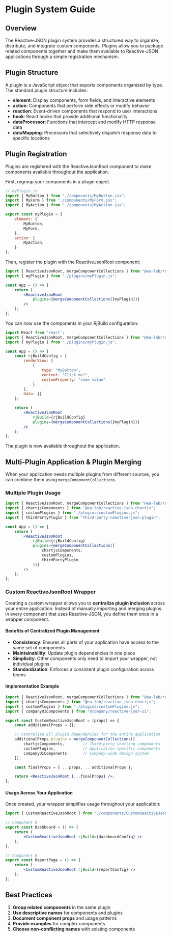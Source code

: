 # Plugin System Guide

## Overview

The Reactive-JSON plugin system provides a structured way to organize, distribute, and integrate custom components. Plugins allow you to package related components together and make them available to Reactive-JSON applications through a simple registration mechanism.

## Plugin Structure

A plugin is a JavaScript object that exports components organized by type. The standard plugin structure includes:

- **element**: Display components, form fields, and interactive elements
- **action**: Components that perform side effects or modify behavior
- **reaction**: Event-driven components that respond to user interactions
- **hook**: React hooks that provide additional functionality
- **dataProcessor**: Functions that intercept and modify HTTP response data
- **dataMapping**: Processors that selectively dispatch response data to specific locations

## Plugin Registration

Plugins are registered with the ReactiveJsonRoot component to make components available throughout the application.

First, regroup your components in a plugin object.

```jsx
// myPlugin.js
import { MyButton } from "./components/MyButton.jsx";
import { MyForm } from "./components/MyForm.jsx";
import { MyAction } from "./components/MyAction.jsx";

export const myPlugin = {
    element: {
        MyButton,
        MyForm,
    },
    action: {
        MyAction,
    }
};
```

Then, register the plugin with the ReactiveJsonRoot component:

```jsx
import { ReactiveJsonRoot, mergeComponentCollections } from "@ea-lab/reactive-json";
import { myPlugin } from "./plugins/myPlugin.js";

const App = () => {
    return (
        <ReactiveJsonRoot
            plugins={mergeComponentCollections([myPlugin])}
        />
    );
};
```

You can now use the components in your RjBuild configuration:

```jsx
import React from 'react';
import { ReactiveJsonRoot, mergeComponentCollections } from "@ea-lab/reactive-json";
import { myPlugin } from "./plugins/myPlugin.js";

const App = () => {
    const rjBuildConfig = {
        renderView: [
            {
                type: "MyButton",
                content: "Click me!",
                customProperty: "some value"
            }
        ],
        data: {}
    };

    return (
        <ReactiveJsonRoot
            rjBuild={rjBuildConfig}
            plugins={mergeComponentCollections([myPlugin])}
        />
    );
};
```

The plugin is now available throughout the application.

## Multi-Plugin Application & Plugin Merging

When your application needs multiple plugins from different sources, you can combine them using `mergeComponentCollections`.

### Multiple Plugin Usage

```jsx
import { ReactiveJsonRoot, mergeComponentCollections } from "@ea-lab/reactive-json";
import { chartjsComponents } from "@ea-lab/reactive-json-chartjs";
import { customPlugins } from "./plugins/customPlugins.js";
import { thirdPartyPlugin } from "third-party-reactive-json-plugin";

const App = () => {
    return (
        <ReactiveJsonRoot
            rjBuild={rjBuildConfig}
            plugins={mergeComponentCollections([
                chartjsComponents,
                customPlugins,
                thirdPartyPlugin
            ])}
        />
    );
};
```

### Custom ReactiveJsonRoot Wrapper

Creating a custom wrapper allows you to **centralize plugin inclusion** across your entire application. Instead of manually importing and merging plugins in every component that uses Reactive-JSON, you define them once in a wrapper component.

#### Benefits of Centralized Plugin Management

- **Consistency**: Ensures all parts of your application have access to the same set of components
- **Maintainability**: Update plugin dependencies in one place
- **Simplicity**: Other components only need to import your wrapper, not individual plugins
- **Standardization**: Enforces a consistent plugin configuration across teams

#### Implementation Example

```jsx
import { ReactiveJsonRoot, mergeComponentCollections } from "@ea-lab/reactive-json";
import { chartjsComponents } from "@ea-lab/reactive-json-chartjs";
import { customPlugins } from "./plugins/customPlugins.js";
import { companyUIComponents } from "@company/reactive-json-ui";

export const CustomReactiveJsonRoot = (props) => {
    const additionalProps = {};

    // Centralize all plugin dependencies for the entire application
    additionalProps.plugins = mergeComponentCollections([
        chartjsComponents,        // Third-party charting components
        customPlugins,            // Application-specific components  
        companyUIComponents       // Company-wide design system
    ]);

    const finalProps = { ...props, ...additionalProps };

    return <ReactiveJsonRoot {...finalProps} />;
};
```

#### Usage Across Your Application

Once created, your wrapper simplifies usage throughout your application:

```jsx
import { CustomReactiveJsonRoot } from "./components/CustomReactiveJsonRoot";

// Component A
export const Dashboard = () => {
    return (
        <CustomReactiveJsonRoot rjBuild={dashboardConfig} />
    );
};

// Component B  
export const ReportPage = () => {
    return (
        <CustomReactiveJsonRoot rjBuild={reportConfig} />
    );
};
```

## Best Practices

1. **Group related components** in the same plugin
2. **Use descriptive names** for components and plugins
3. **Document component props** and usage patterns
4. **Provide examples** for complex components
5. **Choose non-conflicting names** with existing components